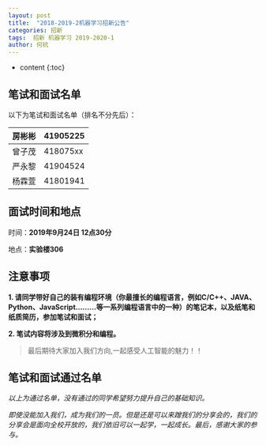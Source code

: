 ```yaml
---
layout: post
title:  "2018-2019-2机器学习招新公告"
categories: 招新
tags:  招新 机器学习 2019-2020-1
author: 何杭
---
```


* content
{:toc}
## 笔试和面试名单

以下为笔试和面试名单（排名不分先后）：

| 房彬彬 | 41905225 |
| ------ | -------- |
| 曾子茂 | 418075xx |
| 严永黎 | 41904524 |
| 杨霖萱 | 41801941 |



## 面试时间和地点

时间：**2019年9月24日 12点30分**



地点：**实验楼306**



## 注意事项

**1. 请同学带好自己的装有编程环境（你最擅长的编程语言，例如C/C++、JAVA、Python、JavaScript.........等一系列编程语言中的一种）的笔记本，以及纸笔和纸质简历，参加笔试和面试；**

**2. 笔试内容将涉及到微积分和编程。**

>  最后期待大家加入我们方向,一起感受人工智能的魅力！！


## 笔试和面试通过名单



*以上为通过名单，没有通过的同学希望努力提升自己的基础知识。*

*即使没能加入我们，成为我们的一员。但是还是可以来蹭我们的分享会的，我们的分享会是面向全校开放的，我们依旧可以一起学，一起成长。最后，感谢大家的参与。*




